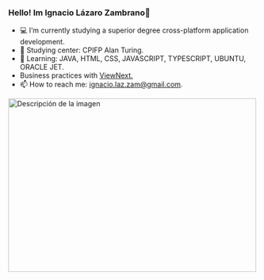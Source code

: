 ### Hello! Im Ignacio Lázaro Zambrano👋

- 💻 I’m currently studying a superior degree cross-platform application development.
- 🔭 Studying center: CPIFP Alan Turing.
- 💭 Learning: JAVA, HTML, CSS, JAVASCRIPT, TYPESCRIPT, UBUNTU, ORACLE JET.
- Business practices with <a href="https://www.viewnext.com/">ViewNext.</a>
- 📫 How to reach me: ignacio.laz.zam@gmail.com.

<img src="https://static.wixstatic.com/media/97b295_343224e0b87544f6b1e301fabbe07d6e~mv2.gif" alt="Descripción de la imagen" width="500" height="350">







